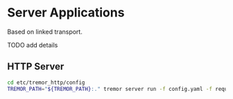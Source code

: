 # Server Applications

Based on linked transport.

TODO add details

## HTTP Server

```sh
cd etc/tremor_http/config
TREMOR_PATH="${TREMOR_PATH}:." tremor server run -f config.yaml -f request_processing.trickle -f internal_error_processing.trickle
```
